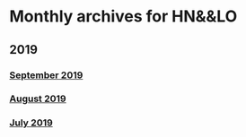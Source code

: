 </head>
<body>

# Monthly archives for HN&&LO

## 2019

### [September 2019](2019-09.html)
### [August 2019](2019-08.html)
### [July 2019](2019-07.html)
